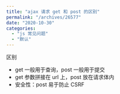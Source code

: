 ```yaml
---
title: "ajax 请求 get 和 post 的区别"
permalink: "/archives/26577"
date: "2020-10-30"
categories: 
  - "js 常见问题"
  - "默认"
---
```


区别

- get 一般用于查询，post 一般用于提交
- get 参数拼接在 url 上，post 放在请求体内
- 安全性：post 易于防止 CSRF
